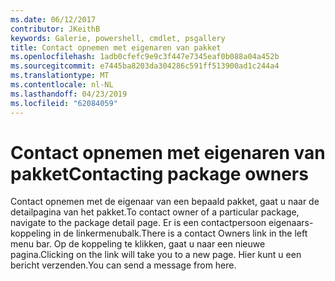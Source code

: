 ```yaml
---
ms.date: 06/12/2017
contributor: JKeithB
keywords: Galerie, powershell, cmdlet, psgallery
title: Contact opnemen met eigenaren van pakket
ms.openlocfilehash: 1adb0cfefc9e9c3f447e7345eaf0b088a04a452b
ms.sourcegitcommit: e7445ba8203da304286c591ff513900ad1c244a4
ms.translationtype: MT
ms.contentlocale: nl-NL
ms.lasthandoff: 04/23/2019
ms.locfileid: "62084059"
---
```

# <a name="contacting-package-owners"></a><span data-ttu-id="16585-103">Contact opnemen met eigenaren van pakket</span><span class="sxs-lookup"><span data-stu-id="16585-103">Contacting package owners</span></span>

<span data-ttu-id="16585-104">Contact opnemen met de eigenaar van een bepaald pakket, gaat u naar de detailpagina van het pakket.</span><span class="sxs-lookup"><span data-stu-id="16585-104">To contact owner of a particular package, navigate to the package detail page.</span></span>
<span data-ttu-id="16585-105">Er is een contactpersoon eigenaars-koppeling in de linkermenubalk.</span><span class="sxs-lookup"><span data-stu-id="16585-105">There is a contact Owners link in the left menu bar.</span></span>
<span data-ttu-id="16585-106">Op de koppeling te klikken, gaat u naar een nieuwe pagina.</span><span class="sxs-lookup"><span data-stu-id="16585-106">Clicking on the link will take you to a new page.</span></span>
<span data-ttu-id="16585-107">Hier kunt u een bericht verzenden.</span><span class="sxs-lookup"><span data-stu-id="16585-107">You can send a message from here.</span></span>
